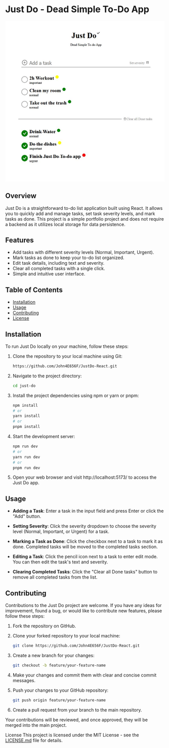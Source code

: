 # Just Do - Dead Simple To-Do App

![Just Do App Screenshot](/src/assets/JustDo.JPG)

## Overview

Just Do is a straightforward to-do list application built using React. It allows you to quickly add and manage tasks, set task severity levels, and mark tasks as done. This project is a simple portfolio project and does not require a backend as it utilizes local storage for data persistence.

## Features

- Add tasks with different severity levels (Normal, Important, Urgent).
- Mark tasks as done to keep your to-do list organized.
- Edit task details, including text and severity.
- Clear all completed tasks with a single click.
- Simple and intuitive user interface.

## Table of Contents

- [Installation](#installation)
- [Usage](#usage)
- [Contributing](#contributing)
- [License](#license)

## Installation

To run Just Do locally on your machine, follow these steps:

1. Clone the repository to your local machine using Git:

   ```bash
   https://github.com/John4E656F/JustDo-React.git
   ```

2. Navigate to the project directory:

   ```bash
   cd just-do
   ```

3. Install the project dependencies using npm or yarn or pnpm:

   ```bash
   npm install
   # or
   yarn install
   # or
   pnpm install
   ```

4. Start the development server:

   ```bash
   npm run dev
   # or
   yarn run dev
   # or
   pnpm run dev
   ```

5. Open your web browser and visit http://localhost:5173/ to access the Just Do app.

## Usage

- **Adding a Task**: Enter a task in the input field and press Enter or click the "Add" button.

- **Setting Severity**: Click the severity dropdown to choose the severity level (Normal, Important, or Urgent) for a task.

- **Marking a Task as Done**: Click the checkbox next to a task to mark it as done. Completed tasks will be moved to the completed tasks section.

- **Editing a Task**: Click the pencil icon next to a task to enter edit mode. You can then edit the task's text and severity.

- **Clearing Completed Tasks**: Click the "Clear all Done tasks" button to remove all completed tasks from the list.

## Contributing

Contributions to the Just Do project are welcome. If you have any ideas for improvement, found a bug, or would like to contribute new features, please follow these steps:

1. Fork the repository on GitHub.

2. Clone your forked repository to your local machine:

   ```bash
   git clone https://github.com/John4E656F/JustDo-React.git
   ```

3. Create a new branch for your changes:

   ```bash
   git checkout -b feature/your-feature-name
   ```

4. Make your changes and commit them with clear and concise commit messages.

5. Push your changes to your GitHub repository:

   ```bash
   git push origin feature/your-feature-name
   ```

6. Create a pull request from your branch to the main repository.

Your contributions will be reviewed, and once approved, they will be merged into the main project.

License
This project is licensed under the MIT License - see the [LICENSE.md](LICENSE) file for details.
